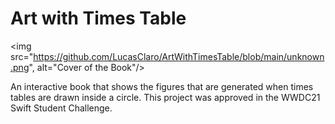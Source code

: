 # Art with Times Table

<img src="https://github.com/LucasClaro/ArtWithTimesTable/blob/main/unknown.png", alt="Cover of the Book"/>

An interactive book that shows the figures that are generated when times tables are drawn inside a circle. This project was approved in the WWDC21 Swift Student Challenge.
